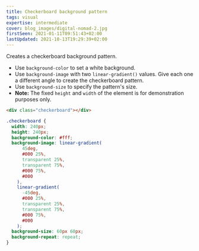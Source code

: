 ```yaml
---
title: Checkerboard background pattern
tags: visual
expertise: intermediate
cover: blog_images/digital-nomad-2.jpg
firstSeen: 2021-01-11T09:51:43+02:00
lastUpdated: 2021-10-13T19:29:39+02:00
---
```


Creates a checkerboard background pattern.

- Use `background-color` to set a white background.
- Use `background-image` with two `linear-gradient()` values. Give each one a different angle to create the checkerboard pattern.
- Use `background-size` to specify the pattern's size.
- **Note:** The fixed `height` and `width` of the element is for demonstration purposes only.

```html
<div class="checkerboard"></div>
```

```css
.checkerboard {
  width: 240px;
  height: 240px;
  background-color: #fff;
  background-image: linear-gradient(
      45deg,
      #000 25%,
      transparent 25%,
      transparent 75%,
      #000 75%,
      #000
    ),
    linear-gradient(
      -45deg,
      #000 25%,
      transparent 25%,
      transparent 75%,
      #000 75%,
      #000
    );
  background-size: 60px 60px;
  background-repeat: repeat;
}
```
